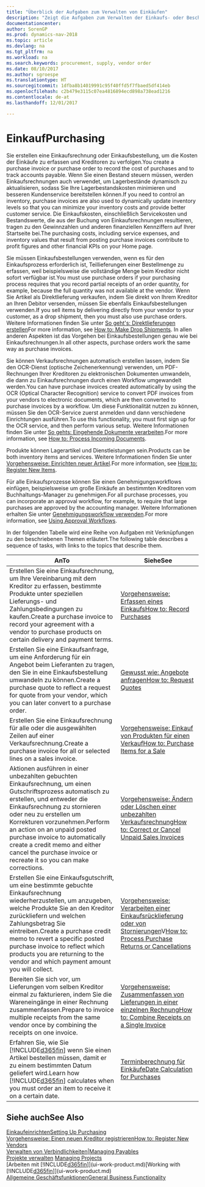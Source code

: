 ```yaml
---
title: "Überblick der Aufgaben zum Verwalten von Einkäufen"
description: "Zeigt die Aufgaben zum Verwalten der Einkaufs- oder Beschaffungsvorgänge, einschließlich das Vorgehen bei Einkaufsrechnungen und Bestellungen."
documentationcenter: 
author: SorenGP
ms.prod: dynamics-nav-2018
ms.topic: article
ms.devlang: na
ms.tgt_pltfrm: na
ms.workload: na
ms.search.keywords: procurement, supply, vendor order
ms.date: 08/10/2017
ms.author: sgroespe
ms.translationtype: HT
ms.sourcegitcommit: 1dfba8b14019991c95f40ffd5f7fbaed5df414eb
ms.openlocfilehash: c2b479e3115c07ea4816894ecd898a738ead1216
ms.contentlocale: de-at
ms.lasthandoff: 12/01/2017

---
```

# <a name="purchasing"></a><span data-ttu-id="af3ff-103">Einkauf</span><span class="sxs-lookup"><span data-stu-id="af3ff-103">Purchasing</span></span>
<span data-ttu-id="af3ff-104">Sie erstellen eine Einkaufsrechnung oder Einkaufsbestellung, um die Kosten der Einkäufe zu erfassen und Kreditoren zu verfolgen.</span><span class="sxs-lookup"><span data-stu-id="af3ff-104">You create a purchase invoice or purchase order to record the cost of purchases and to track accounts payable.</span></span> <span data-ttu-id="af3ff-105">Wenn Sie einen Bestand steuern müssen, werden Einkaufsrechnungen auch verwendet, um Lagerbestände dynamisch zu aktualisieren, sodass Sie Ihre Lagerbestandskosten minimieren und besseren Kundenservice bereitstellen können.</span><span class="sxs-lookup"><span data-stu-id="af3ff-105">If you need to control an inventory, purchase invoices are also used to dynamically update inventory levels so that you can minimize your inventory costs and provide better customer service.</span></span> <span data-ttu-id="af3ff-106">Die Einkaufskosten, einschließlich Servicekosten und Bestandswerte, die aus der Buchung von Einkaufsrechnungen resultieren, tragen zu den Gewinnzahlen und anderen finanziellen Kennziffern auf Ihrer Startseite bei.</span><span class="sxs-lookup"><span data-stu-id="af3ff-106">The purchasing costs, including service expenses, and inventory values that result from posting purchase invoices contribute to profit figures and other financial KPIs on your Home page.</span></span>

<span data-ttu-id="af3ff-107">Sie müssen Einkaufsbestellungen verwenden, wenn es für den Einkaufsprozess erforderlich ist, Teillieferungen einer Bestellmenge zu erfassen, weil beispielsweise die vollständige Menge beim Kreditor nicht sofort verfügbar ist.</span><span class="sxs-lookup"><span data-stu-id="af3ff-107">You must use purchase orders if your purchasing process requires that you record partial receipts of an order quantity, for example, because the full quantity was not available at the vendor.</span></span> <span data-ttu-id="af3ff-108">Wenn Sie Artikel als Direktlieferung verkaufen, indem Sie direkt von Ihrem Kreditor an Ihren Debitor versenden, müssen Sie ebenfalls Einkaufsbestellungen verwenden.</span><span class="sxs-lookup"><span data-stu-id="af3ff-108">If you sell items by delivering directly from your vendor to your customer, as a drop shipment, then you must also use purchase orders.</span></span> <span data-ttu-id="af3ff-109">Weitere Informationen finden Sie unter [So geht's: Direktlieferungen erstellen](sales-how-drop-shipment.md)</span><span class="sxs-lookup"><span data-stu-id="af3ff-109">For more information, see [How to: Make Drop Shipments](sales-how-drop-shipment.md).</span></span> <span data-ttu-id="af3ff-110">In allen anderen Aspekten ist das Vorgehen bei Einkaufsbestellungen genau wie bei Einkaufsrechnungen.</span><span class="sxs-lookup"><span data-stu-id="af3ff-110">In all other aspects, purchase orders work the same way as purchase invoices.</span></span>

<span data-ttu-id="af3ff-111">Sie können Verkaufsrechnungen automatisch erstellen lassen, indem Sie den OCR-Dienst (optische Zeichenerkennung) verwenden, um PDF-Rechnungen Ihrer Kreditoren zu elektronischen Dokumenten umwandeln, die dann zu Einkaufsrechnungen durch einen Workflow umgewandelt werden.</span><span class="sxs-lookup"><span data-stu-id="af3ff-111">You can have purchase invoices created automatically by using the OCR (Optical Character Recognition) service to convert PDF invoices from your vendors to electronic documents, which are then converted to purchase invoices by a workflow.</span></span> <span data-ttu-id="af3ff-112">Um diese Funktionalität nutzen zu können, müssen Sie den OCR-Service zuerst anmelden und dann verschiedene Einrichtungen ausführen.</span><span class="sxs-lookup"><span data-stu-id="af3ff-112">To use this functionality, you must first sign up for the OCR service, and then perform various setup.</span></span> <span data-ttu-id="af3ff-113">Weitere Informationen finden Sie unter [So gehts: Eingehende Dokumente verarbeiten](across-process-income-documents.md).</span><span class="sxs-lookup"><span data-stu-id="af3ff-113">For more information, see [How to: Process Incoming Documents](across-process-income-documents.md).</span></span>      

<span data-ttu-id="af3ff-114">Produkte können Lagerartikel und Dienstleistungen sein.</span><span class="sxs-lookup"><span data-stu-id="af3ff-114">Products can be both inventory items and services.</span></span> <span data-ttu-id="af3ff-115">Weitere Informationen finden Sie unter [Vorgehensweise: Einrichten neuer Artikel](inventory-how-register-new-items.md).</span><span class="sxs-lookup"><span data-stu-id="af3ff-115">For more information, see [How to: Register New Items](inventory-how-register-new-items.md).</span></span>

<span data-ttu-id="af3ff-116">Für alle Einkaufsprozesse können Sie einen Genehmigungsworkflows einfügen, beispielsweise um große Einkäufe an bestimmten Kreditoren vom Buchhaltungs-Manager zu genehmigen.</span><span class="sxs-lookup"><span data-stu-id="af3ff-116">For all purchase processes, you can incorporate an approval workflow, for example, to require that large purchases are approved by the accounting manager.</span></span> <span data-ttu-id="af3ff-117">Weitere Informationen erhalten Sie unter [Genehmigungsworkflow verwenden](across-how-use-approval-workflows.md).</span><span class="sxs-lookup"><span data-stu-id="af3ff-117">For more information, see [Using Approval Workflows](across-how-use-approval-workflows.md).</span></span>

<span data-ttu-id="af3ff-118">In der folgenden Tabelle wird eine Reihe von Aufgaben mit Verknüpfungen zu den beschriebenen Themen erläutert.</span><span class="sxs-lookup"><span data-stu-id="af3ff-118">The following table describes a sequence of tasks, with links to the topics that describe them.</span></span>

| <span data-ttu-id="af3ff-119">An</span><span class="sxs-lookup"><span data-stu-id="af3ff-119">To</span></span> | <span data-ttu-id="af3ff-120">Siehe</span><span class="sxs-lookup"><span data-stu-id="af3ff-120">See</span></span> |
| --- | --- |
| <span data-ttu-id="af3ff-121">Erstellen Sie eine Einkaufsrechnung, um Ihre Vereinbarung mit dem Kreditor zu erfassen, bestimmte Produkte unter speziellen Lieferungs- und Zahlungsbedingungen zu kaufen.</span><span class="sxs-lookup"><span data-stu-id="af3ff-121">Create a purchase invoice to record your agreement with a vendor to purchase products on certain delivery and payment terms.</span></span> |[<span data-ttu-id="af3ff-122">Vorgehensweise: Erfassen eines Einkaufs</span><span class="sxs-lookup"><span data-stu-id="af3ff-122">How to: Record Purchases</span></span>](purchasing-how-record-purchases.md) |
|<span data-ttu-id="af3ff-123">Erstellen Sie eine Einkaufsanfrage, um eine Anforderung für ein Angebot beim Lieferanten zu tragen, den Sie in eine Einkaufsbestellung umwandeln zu können.</span><span class="sxs-lookup"><span data-stu-id="af3ff-123">Create a purchase quote to reflect a request for quote from your vendor, which you can later convert to a purchase order.</span></span>|[<span data-ttu-id="af3ff-124">Gewusst wie: Angebote anfragen</span><span class="sxs-lookup"><span data-stu-id="af3ff-124">How to: Request Quotes</span></span>](purchasing-how-request-quotes.md)|
| <span data-ttu-id="af3ff-125">Erstellen Sie eine Einkaufsrechnung für alle oder die ausgewählten Zeilen auf einer Verkaufsrechnung.</span><span class="sxs-lookup"><span data-stu-id="af3ff-125">Create a purchase invoice for all or selected lines on a sales invoice.</span></span> |[<span data-ttu-id="af3ff-126">Vorgehensweise: Einkauf von Produkten für einen Verkauf</span><span class="sxs-lookup"><span data-stu-id="af3ff-126">How to: Purchase Items for a Sale</span></span>](purchasing-how-purchase-products-sale.md) |
| <span data-ttu-id="af3ff-127">Aktionen ausführen in einer unbezahlten gebuchten Einkaufsrechnung, um einen Gutschriftsprozess automatisch zu erstellen, und entweder die Einkaufsrechnung zu stornieren oder neu zu erstellen um Korrekturen vorzunehmen.</span><span class="sxs-lookup"><span data-stu-id="af3ff-127">Perform an action on an unpaid posted purchase invoice to automatically create a credit memo and either cancel the purchase invoice or recreate it so you can make corrections.</span></span> |[<span data-ttu-id="af3ff-128">Vorgehensweise: Ändern oder Löschen einer unbezahlten Verkaufsrechnung</span><span class="sxs-lookup"><span data-stu-id="af3ff-128">How to: Correct or Cancel Unpaid Sales Invoices</span></span>](purchasing-how-correct-cancel-unpaid-purchase-invoices.md) |
| <span data-ttu-id="af3ff-129">Erstellen Sie eine Einkaufsgutschrift, um eine bestimmte gebuchte Einkaufsrechnung wiederherzustellen, um anzugeben, welche Produkte Sie an den Kreditor zurückliefern und welchen Zahlungsbetrag Sie eintreiben.</span><span class="sxs-lookup"><span data-stu-id="af3ff-129">Create a purchase credit memo to revert a specific posted purchase invoice to reflect which products you are returning to the vendor and which payment amount you will collect.</span></span> |<span data-ttu-id="af3ff-130">[Vorgehensweise: Verarbeiten einer Einkaufsrücklieferung oder von Stornierungen](purchasing-how-register-new-vendors.md)V</span><span class="sxs-lookup"><span data-stu-id="af3ff-130">[How to: Process Purchase Returns or Cancellations](purchasing-how-register-new-vendors.md)</span></span> |
|<span data-ttu-id="af3ff-131">Bereiten Sie sich vor, um Lieferungen vom selben Kreditor einmal zu fakturieren, indem Sie die Wareneingänge in einer Rechnung zusammenfassen.</span><span class="sxs-lookup"><span data-stu-id="af3ff-131">Prepare to invoice multiple receipts from the same vendor once by combining the receipts on one invoice.</span></span>|[<span data-ttu-id="af3ff-132">Vorgehensweise: Zusammenfassen von Lieferungen in einer einzelnen Rechnung</span><span class="sxs-lookup"><span data-stu-id="af3ff-132">How to: Combine Receipts on a Single Invoice</span></span>](purchasing-how-to-combine-receipts.md)|
| <span data-ttu-id="af3ff-133">Erfahren Sie, wie Sie [!INCLUDE[d365fin](includes/d365fin_md.md)] wenn Sie einen Artikel bestellen müssen, damit er zu einem bestimmten Datum geliefert wird.</span><span class="sxs-lookup"><span data-stu-id="af3ff-133">Learn how [!INCLUDE[d365fin](includes/d365fin_md.md)] calculates when you must order an item to receive it on a certain date.</span></span>|[<span data-ttu-id="af3ff-134">Terminberechnung für Einkäufe</span><span class="sxs-lookup"><span data-stu-id="af3ff-134">Date Calculation for Purchases</span></span>](purchasing-date-calculation-for-purchases.md)|

## <a name="see-also"></a><span data-ttu-id="af3ff-135">Siehe auch</span><span class="sxs-lookup"><span data-stu-id="af3ff-135">See Also</span></span>
[<span data-ttu-id="af3ff-136">Einkaufeinrichten</span><span class="sxs-lookup"><span data-stu-id="af3ff-136">Setting Up Purchasing</span></span>](purchasing-setup-purchasing.md)  
[<span data-ttu-id="af3ff-137">Vorgehensweise: Einen neuen Kreditor registrieren</span><span class="sxs-lookup"><span data-stu-id="af3ff-137">How to: Register New Vendors</span></span>](purchasing-how-register-new-vendors.md)  
[<span data-ttu-id="af3ff-138">Verwalten von Verbindlichkeiten|</span><span class="sxs-lookup"><span data-stu-id="af3ff-138">Managing Payables</span></span>](payables-manage-payables.md)  
<span data-ttu-id="af3ff-139">[Projekte verwalten](projects-manage-projects.md)  </span><span class="sxs-lookup"><span data-stu-id="af3ff-139">[Managing Projects](projects-manage-projects.md)  </span></span>  
<span data-ttu-id="af3ff-140">[Arbeiten mit [!INCLUDE[d365fin](includes/d365fin_md.md)]](ui-work-product.md)</span><span class="sxs-lookup"><span data-stu-id="af3ff-140">[Working with [!INCLUDE[d365fin](includes/d365fin_md.md)]](ui-work-product.md)</span></span>  
[<span data-ttu-id="af3ff-141">Allgemeine Geschäftsfunktionen</span><span class="sxs-lookup"><span data-stu-id="af3ff-141">General Business Functionality</span></span>](ui-across-business-areas.md)

## 

